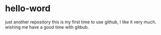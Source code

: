 # hello-word
just another repository
this is my first time to use github, I like it very much.
wishing me have a good time with gitbub.
